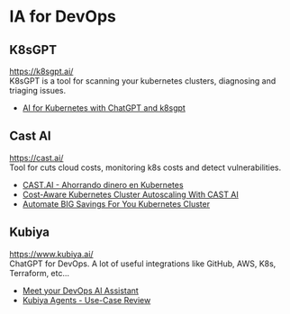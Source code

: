 # IA for DevOps


## K8sGPT
https://k8sgpt.ai/<br> 
K8sGPT is a tool for scanning your kubernetes clusters, diagnosing and triaging issues.

* [AI for Kubernetes with ChatGPT and k8sgpt](https://www.youtube.com/watch?v=3Mmw2PyY9j0)

## Cast AI
https://cast.ai/<br> 
Tool for cuts cloud costs, monitoring k8s costs and detect vulnerabilities.

* [CAST.AI - Ahorrando dinero en Kubernetes](https://www.youtube.com/watch?v=5tfdw0I1PHE&t=27s)
* [Cost-Aware Kubernetes Cluster Autoscaling With CAST AI](https://www.youtube.com/watch?v=r2VS8DV1Lpk)
* [Automate BIG Savings For You Kubernetes Cluster](https://www.youtube.com/watch?v=phpq3P4H1Uw)

## Kubiya
https://www.kubiya.ai/<br> 
ChatGPT for DevOps. A lot of useful integrations like GitHub, AWS, K8s, Terraform, etc...


* [Meet your DevOps AI Assistant](https://www.youtube.com/watch?v=PxDU47eFJHk)
* [Kubiya Agents - Use-Case Review](https://www.youtube.com/watch?v=G1_SF0bHRUc)


